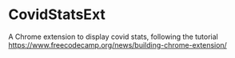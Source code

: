 # CovidStatsExt
A Chrome extension to display covid stats, following the tutorial https://www.freecodecamp.org/news/building-chrome-extension/
